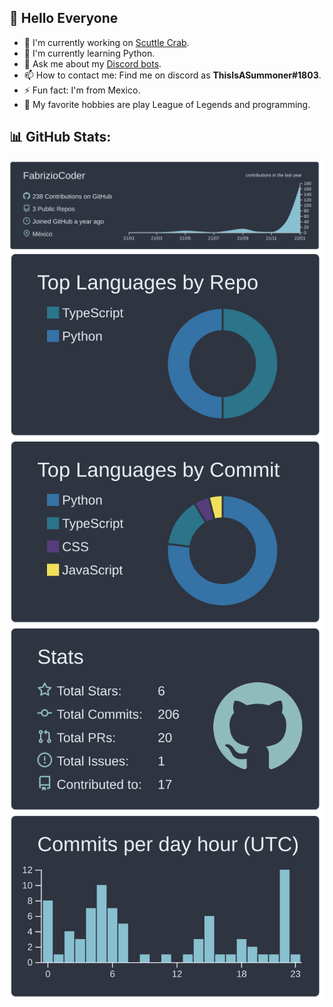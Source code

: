 ## 💠 Hello Everyone

- 🔭 I'm currently working on [Scuttle Crab](https://scuttlecrab.ml).
- 🌱 I'm currently learning Python.
- 💬 Ask me about my [Discord bots](https://discord.gg/YSgffRkEUq).
- 📫 How to contact me: Find me on discord as **ThisIsASummoner#1803**.
- ⚡ Fun fact: I'm from Mexico.
- 💠 My favorite hobbies are play League of Legends and programming.

## 📊 GitHub Stats:

[![](https://raw.githubusercontent.com/FabrizioCoder/FabrizioCoder/master/profile-summary-card-output/nord_dark/0-profile-details.svg)](https://github.com/vn7n24fzkq/github-profile-summary-cards)
[![](https://raw.githubusercontent.com/FabrizioCoder/FabrizioCoder/master/profile-summary-card-output/nord_dark/1-repos-per-language.svg)](https://github.com/vn7n24fzkq/github-profile-summary-cards) [![](https://raw.githubusercontent.com/FabrizioCoder/FabrizioCoder/master/profile-summary-card-output/nord_dark/2-most-commit-language.svg)](https://github.com/vn7n24fzkq/github-profile-summary-cards)
[![](https://raw.githubusercontent.com/FabrizioCoder/FabrizioCoder/master/profile-summary-card-output/nord_dark/3-stats.svg)](https://github.com/vn7n24fzkq/github-profile-summary-cards) [![](https://raw.githubusercontent.com/FabrizioCoder/FabrizioCoder/master/profile-summary-card-output/nord_dark/4-productive-time.svg)](https://github.com/vn7n24fzkq/github-profile-summary-cards)
